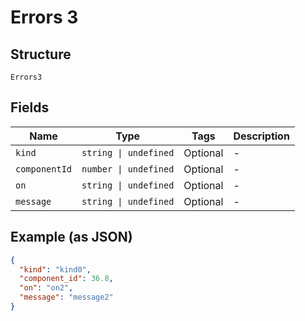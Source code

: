 
# Errors 3

## Structure

`Errors3`

## Fields

| Name | Type | Tags | Description |
|  --- | --- | --- | --- |
| `kind` | `string \| undefined` | Optional | - |
| `componentId` | `number \| undefined` | Optional | - |
| `on` | `string \| undefined` | Optional | - |
| `message` | `string \| undefined` | Optional | - |

## Example (as JSON)

```json
{
  "kind": "kind0",
  "component_id": 36.8,
  "on": "on2",
  "message": "message2"
}
```

